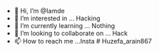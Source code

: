 - 👋 Hi, I’m @Iamde
- 👀 I’m interested in ... Hacking
- 🌱 I’m currently learning ... Nothing
- 💞️ I’m looking to collaborate on ... Hack
- 📫 How to reach me ...Insta # Huzefa_arain867

<!---
Iamde/Iamde is a ✨ special ✨ repository because its `README.md` (this file) appears on your GitHub profile.
You can click the Preview link to take a look at your changes.
--->
